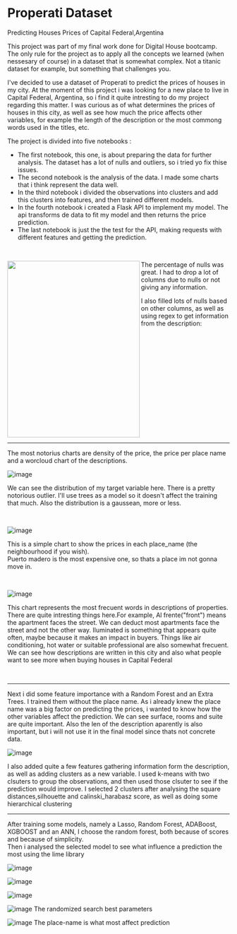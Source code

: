 # Properati Dataset
Predicting Houses Prices of Capital Federal,Argentina


This project was part of my final work done for Digital House bootcamp. The only rule for the project as to apply all the concepts we learned (when nessesary of course) in a dataset that is somewhat complex. Not a titanic dataset for example, but something that challenges you.

I've decided to use a dataset of Properati to predict the prices of houses in my city. At the moment of this project i was looking for a new place to live in Capital Federal, Argentina, so i find it quite intresting to do my project regarding this matter. I was curious as of what determines the prices of houses in this city, as well as see how much the price affects other variables, for example the length of the description or the most commong words used in the titles, etc.

The project is divided into five notebooks :
- The first notebook, this one, is about preparing the data for further analysis. The dataset has a lot of nulls and outliers, so i tried yo fix thise issues.
- The second notebook is the analysis of the data. I made some charts that i think represent the data well.
- In the third notebook i divided the observations into clusters and add this clusters into features, and then trained different models.
- In the fourth notebook i created a Flask API to implement my model. The api transforms de data to fit my model and then returns the price prediction.
- The last notebook is just the the test for the API, making requests with different features and getting the prediction.

<p>&nbsp;</p>



<img align="left"  width="300" height="400" src="https://user-images.githubusercontent.com/70241561/118366162-f4ee6f80-b575-11eb-91a1-d4c935805c53.png"> 




The percentage of nulls was great. I had to drop a lot of columns due to nulls or not giving any information.


I also filled lots of nulls based on other columns, as well as using regex to get information from the description: 

<p>&nbsp;</p> 
<p>&nbsp;</p>
<p>&nbsp;</p>
<p>&nbsp;</p>
<p>&nbsp;</p>
<p>&nbsp;</p>
<p>&nbsp;</p>
<p>&nbsp;</p>


-------------

 The most notorius charts are density of the price, the price per place name and a worcloud chart of the descriptions. 
 
 
![image](https://user-images.githubusercontent.com/70241561/118368493-a7273680-b578-11eb-89ea-6feecc8b6432.png)  

We can see the distribution of my target variable here. There is a pretty notorious outlier. I'll use trees as a model so it doesn't affect the training that much.
Also the distribution is a gaussean, more or less.

<p>&nbsp;</p> 

![image](https://user-images.githubusercontent.com/70241561/118369010-20268e00-b579-11eb-997c-e09806899480.png)

This is a simple chart to show the prices in each place_name (the neighbourhood if you wish).\
Puerto madero is the most expensive one, so thats a place im not gonna move in.

<p>&nbsp;</p> 

![image](https://user-images.githubusercontent.com/70241561/118369044-3b919900-b579-11eb-8483-12e676efa4e7.png)

This chart represents the most frecuent words in descriptions of properties. There are quite intresting things here.For example, Al frente("front") means the apartment faces the street. We can deduct most apartments face the street and not the other way. Iluminated is something that appears quite often, maybe because it makes an impact in buyers.
Things like air conditioning, hot water or suitable professional are also somewhat frecuent. We can see how descriptions are written in this city and also what people want to see more when buying houses in Capital Federal

<p>&nbsp;</p> 

-------------

Next i did some feature importance with a Random Forest and an Extra Trees. I trained them without the place name. As i already knew the place name was a big factor on predicting the prices, i wanted to know how the other variables affect the prediction. We can see surface, rooms and suite are quite important. Also the len of the description aparently is also important, but i will not use it in the final model since thats not concrete data.

![image](https://user-images.githubusercontent.com/70241561/118369428-b5298700-b579-11eb-9d5c-eb08a93eaf94.png)

I also added quite a few features gathering information form the description, as well as adding clusters as a new variable. I used k-means with two clsuters to group the observations, and then used those clsuter to see if the prediction would improve. I selected 2 clusters after analysing the square distances,silhouette and calinski_harabasz score, as well as doing some hierarchical clustering

-------------

After training some models, namely a Lasso, Random Forest, ADABoost, XGBOOST and an ANN, I choose the random forest, both because of scores and because of simplicity.\
Then i analysed the selected model to see what influence a prediction the most using the lime library 

![image](https://user-images.githubusercontent.com/70241561/118369654-9081df00-b57a-11eb-8875-7bb167493628.png)


![image](https://user-images.githubusercontent.com/70241561/118369664-9aa3dd80-b57a-11eb-9a4a-4a34582f9d8e.png)


![image](https://user-images.githubusercontent.com/70241561/118369667-a1325500-b57a-11eb-8b15-f4869ad54ba0.png)


![image](https://user-images.githubusercontent.com/70241561/118369673-a8f1f980-b57a-11eb-8711-1e282566e706.png)
The randomized search best parameters


![image](https://user-images.githubusercontent.com/70241561/118369680-b0190780-b57a-11eb-92e8-eb06c535da39.png)
The place-name is what most affect prediction




















